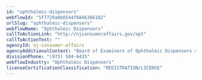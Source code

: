 ```yaml
---
id: "ophthalmic-dispensers"
webflowId: "5f7729a8b0544f6846366182"
urlSlug: "ophthalmic-dispensers"
webflowName: "Ophthalmic Dispensers"
callToActionLink: "http://njconsumeraffairs.gov/opt"
callToActionText: ""
agencyId: nj-consumer-affairs
agencyAdditionalContext: "Board of Examiners of Ophthalmic Dispensers and Technicians"
divisionPhone: "(973) 504-6435"
webflowIndustry: "Ophthalmic Dispensers"
licenseCertificationClassification: "REGISTRATION/LICENSE"
---
```

